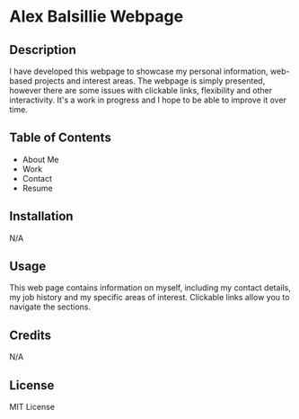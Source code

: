 # Alex Balsillie Webpage

## Description

I have developed this webpage to showcase my personal information, web-based projects and interest areas. The webpage is simply presented, however there are some issues with clickable links, flexibility and other interactivity. It's a work in progress and I hope to be able to improve it over time.

## Table of Contents

- About Me
- Work
- Contact
- Resume

## Installation

N/A

## Usage

This web page contains information on myself, including my contact details, my job history and my specific areas of interest. Clickable links allow you to navigate the sections.

## Credits

N/A

## License

MIT License

